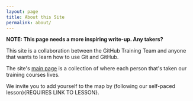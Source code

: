 ```yaml
---
layout: page
title: About this Site
permalink: about/
---
```


**NOTE: This page needs a more inspiring write-up. Any takers?**

This site is a collaboration between the GitHub Training Team and anyone that wants to learn
how to use Git and GitHub.

The site's [main page](../index.html) is a collection of where each person that's taken our training courses lives.

We invite you to add yourself to the map by (following our self-paced lesson){REQUIRES LINK TO LESSON}.
